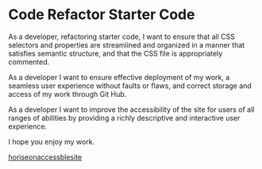 # Code Refactor Starter Code


As a developer, refactoring starter code, I want to ensure that all CSS selectors and properties are streamlined and organized in a manner that satisfies semantic structure, and that the CSS file is appropriately commented.  

As a developer I want to ensure effective deployment of my work, a seamless user experience without faults or flaws, and correct storage and access of my work through Git Hub. 

As a developer I want to improve the accessibility of the site for users of all ranges of abilities by providing a richly descriptive and interactive user experience. 

I hope you enjoy my work. 

<a href="http://localhost:52330/index.html">horiseonaccessblesite</a> 